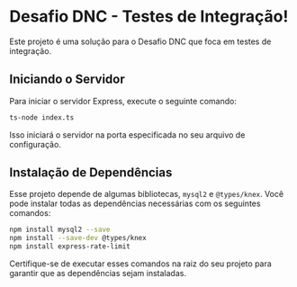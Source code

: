 # Desafio DNC - Testes de Integração!

Este projeto é uma solução para o Desafio DNC que foca em testes de integração.

## Iniciando o Servidor

Para iniciar o servidor Express, execute o seguinte comando:

```bash
ts-node index.ts
```

Isso iniciará o servidor na porta especificada no seu arquivo de configuração.

## Instalação de Dependências

Esse projeto depende de algumas bibliotecas, `mysql2` e `@types/knex`. Você pode instalar todas as dependências necessárias com os seguintes comandos:

```bash
npm install mysql2 --save
npm install --save-dev @types/knex
npm install express-rate-limit
```

Certifique-se de executar esses comandos na raiz do seu projeto para garantir que as dependências sejam instaladas.
